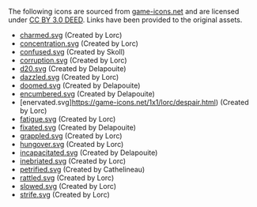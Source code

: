 The following icons are sourced from [game-icons.net](https://game-icons.net/) and are licensed under [CC BY 3.0 DEED](https://creativecommons.org/licenses/by/3.0/). Links have been provided to the original assets.

- [charmed.svg](https://game-icons.net/1x1/lorc/smitten.html) (Created by Lorc)
- [concentration.svg](https://game-icons.net/1x1/lorc/meditation.html) (Created by Lorc)
- [confused.svg](https://game-icons.net/1x1/skoll/knockout.html) (Created by Skoll)
- [corruption.svg](https://game-icons.net/1x1/lorc/swallow.html) (Created by Lorc)
- [d20.svg](https://game-icons.net/1x1/delapouite/dice-twenty-faces-twenty.html) (Created by Delapouite)
- [dazzled.svg](https://game-icons.net/1x1/lorc/explosion-rays.html) (Created by Lorc)
- [doomed.svg](https://game-icons.net/1x1/delapouite/icarus.html) (Created by Delapouite)
- [encumbered.svg](https://game-icons.net/1x1/delapouite/weight.html) (Created by Delapouite)
- [enervated.svg]https://game-icons.net/1x1/lorc/despair.html) (Created by Lorc)
- [fatigue.svg](https://game-icons.net/1x1/lorc/back-pain.html) (Created by Lorc)
- [fixated.svg](https://game-icons.net/1x1/delapouite/star-struck.html) (Created by Delapouite)
- [grappled.svg](https://game-icons.net/1x1/lorc/grapple.html) (Created by Lorc)
- [hungover.svg](https://game-icons.net/1x1/lorc/vomiting.html) (Created by Lorc)
- [incapacitated.svg](https://game-icons.net/1x1/delapouite/sleeping-bag.html) (Created by Delapouite)
- [inebriated.svg](https://game-icons.net/1x1/lorc/two-shadows.html) (Created by Lorc)
- [petrified.svg](https://game-icons.net/1x1/cathelineau/medusa-head.html) (Created by Cathelineau)
- [rattled.svg](https://game-icons.net/1x1/lorc/helmet-head-shot.html) (Created by Lorc)
- [slowed.svg](https://game-icons.net/1x1/lorc/snail.html) (Created by Lorc)
- [strife.svg](https://game-icons.net/1x1/lorc/tear-tracks.html) (Created by Lorc)
